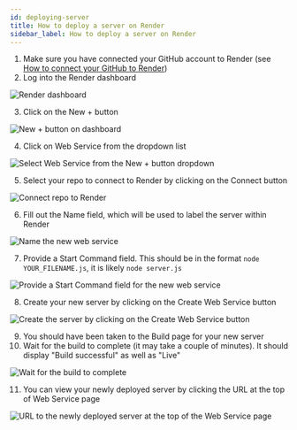 ```yaml
---
id: deploying-server
title: How to deploy a server on Render
sidebar_label: How to deploy a server on Render
---
```


1. Make sure you have connected your GitHub account to Render (see [How to connect your GitHub to Render](./connecting-github.md))
2. Log into the Render dashboard

![Render dashboard](./assets/render-dashboard.png)

3. Click on the New + button

![New + button on dashboard](./assets/dashboard-new-button.png)

4. Click on Web Service from the dropdown list

![Select Web Service from the New + button dropdown](./assets/new-web-service.jpg)

5. Select your repo to connect to Render by clicking on the Connect button

![Connect repo to Render](./assets/connect-repo.jpg)

6. Fill out the Name field, which will be used to label the server within Render

![Name the new web service](./assets/name-web-service.jpg)

7. Provide a Start Command field. This should be in the format `node YOUR_FILENAME.js`, it is likely `node server.js`

![Provide a Start Command field for the new web service](./assets/start-command.jpg)

8. Create your new server by clicking on the Create Web Service button

![Create the server by clicking on the Create Web Service button](./assets/create-web-service.jpg)

9. You should have been taken to the Build page for your new server
10. Wait for the build to complete (it may take a couple of minutes). It should display "Build successful" as well as "Live"

![Wait for the build to complete](./assets/build-successful.jpg)

11. You can view your newly deployed server by clicking the URL at the top of Web Service page

![URL to the newly deployed server at the top of the Web Service page](./assets/url-to-deployed-web-service.jpg)
